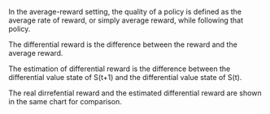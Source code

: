 
In the average-reward setting, the quality of a policy is defined as the average rate of reward, or simply average reward, while following that policy.

The differential reward is the difference between the reward and the average reward.

The estimation of differential reward is the difference between the differential value state of S(t+1) and the differential value state of S(t).

The real dirrefential reward and the estimated differential reward are shown in the same chart for comparison.
